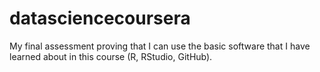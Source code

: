 # datasciencecoursera
My final assessment proving that I can use the basic software that I have learned about in this course (R, RStudio, GitHub). 

